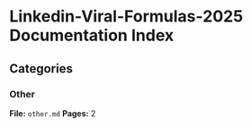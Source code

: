 # Linkedin-Viral-Formulas-2025 Documentation Index

## Categories

### Other
**File:** `other.md`
**Pages:** 2
